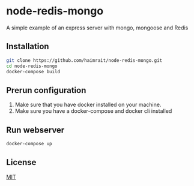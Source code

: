 # node-redis-mongo

A simple example of an express server with mongo, mongoose and Redis

## Installation
```bash
git clone https://github.com/haimrait/node-redis-mongo.git
cd node-redis-mongo
docker-compose build
```

## Prerun configuration
1. Make sure that you have docker installed on your machine.
2. Make sure you have a docker-compose and docker cli installed

## Run webserver
```bash
docker-compose up
```

## License
[MIT](https://choosealicense.com/licenses/mit/)
